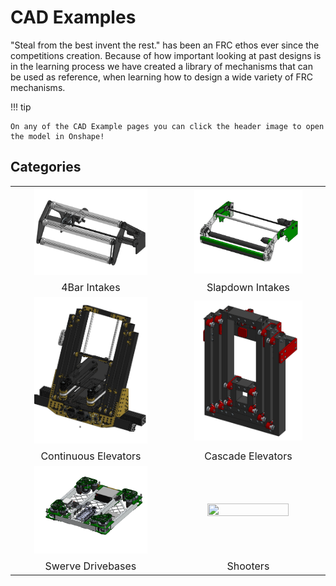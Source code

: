 <style>

img{
    width:75%;
    height:75%
}

td{
    font-size: 1rem;
}

</style>

# CAD Examples

"Steal from the best invent the rest." has been an FRC ethos ever since the competitions creation. Because of how important looking at past designs is in the learning process we have created a library of mechanisms that can be used as reference, when learning how to design a wide variety of FRC mechanisms.

!!! tip

    On any of the CAD Example pages you can click the header image to open the model in Onshape!

## Categories

| | |
|:-:|:-:|
| [![](../img/cad-examples/4bar-example.webp)](intake/4bar/index.md)| [![](../img/cad-examples/slapdown-example.webp)](intake/slapdown/index.md) |
| 4Bar Intakes | Slapdown Intakes |
| [![](../img/cad-examples/continuous-example.webp)](elevator/continuous/index.md) | [![](../img/cad-examples/cascade-example.webp)](elevator/cascade/index.md) |
| Continuous Elevators | Cascade Elevators |
| [![](../img/cad-examples/drivebase/2910drivebase.webp)](drivebase/index.md) | [![](../../../../img/cad-examples/shooter/small.webp)](shooter/index.md) |
| Swerve Drivebases | Shooters |

